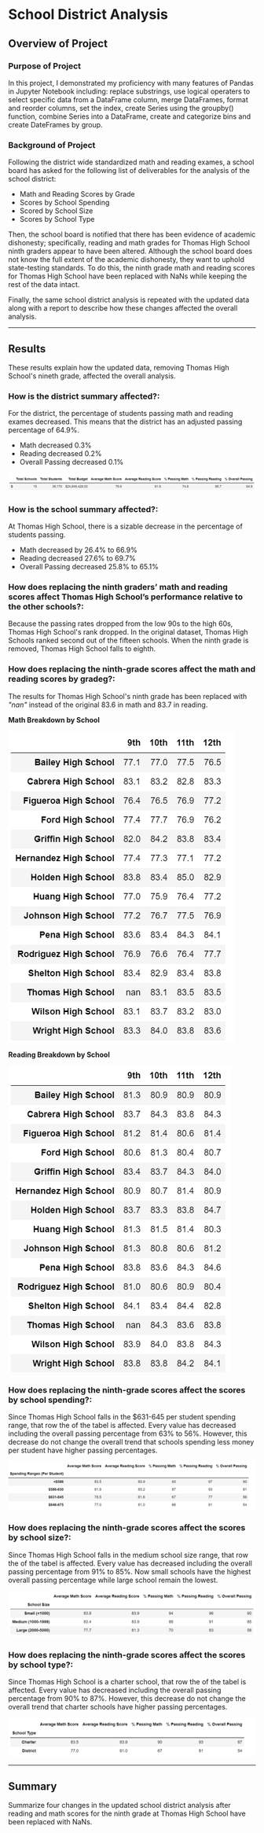# School District Analysis

## Overview of Project
### Purpose of Project
In this project, I demonstrated my proficiency with many features of Pandas in Jupyter Notebook including: replace substrings, use logical operaters to select specific data from a DataFrame column, merge DataFrames, format and reorder columns, set the index, create Series using the groupby() function, combine Series into a DataFrame, create and categorize bins and create DateFrames by group. 


### Background of Project
Following the district wide standardized math and reading exames, a school board has asked for the following list of deliverables for the analysis of the school district: 
* Math and Reading Scores by Grade
* Scores by School Spending
* Scored by School Size
* Scores by School Type 

Then, the school board is notified that there has been evidence of academic dishonesty; specifically, reading and math grades for Thomas High School ninth graders appear to have been altered. Although the school board does not know the full extent of the academic dishonesty, they want to uphold state-testing standards. To do this, the ninth grade math and reading scores for Thomas High School have been replaced with NaNs while keeping the rest of the data intact. 

Finally, the same school district analysis is repeated with the updated data along with a report to describe how these changes affected the overall analysis.

---
## Results
These results explain how the updated data, removing Thomas High School's nineth grade, affected the overall analysis.

### How is the district summary affected?: 
For the district, the percentage of students passing math and reading exames decreased. This means that the district has an adjusted passing percentage of 64.9%. 
* Math decreased 0.3%
* Reading decreased 0.2%
* Overall Passing decreased 0.1% 

![U_District_Summary](U_District_Summary.png)

### How is the school summary affected?:
At Thomas High School, there is a sizable decrease in the percentage of students passing.
* Math decreased by 26.4% to 66.9%
* Reading decreased 27.6% to 69.7%
* Overall Passing decreased 25.8% to 65.1%  


### How does replacing the ninth graders’ math and reading scores affect Thomas High School’s performance relative to the other schools?:
Because the passing rates dropped from the low 90s to the high 60s, Thomas High School's rank dropped. In the original dataset, Thomas High Schools ranked second out of the fifteen schools. When the ninth grade is removed, Thomas High School falls to eighth. 

### How does replacing the ninth-grade scores affect the math and reading scores by gradeg?:
The results for Thomas High School's ninth grade has been replaced with *"nan"* instead of the original 83.6 in math and 83.7 in reading.   
 
**Math Breakdown by School** 

![U_Math](U_Math.png)

**Reading Breakdown by School**

![U_Reading](U_Reading.png)

### How does replacing the ninth-grade scores affect the scores by school spending?: 
Since Thomas High School falls in the $631-645 per student spending range, that row the of the tabel is affected. Every value has decreased including the overall passing percentage from 63% to 56%. However, this decrease do not change the overall trend that schools spending less money per student have higher passing percentages. 

![U_By_Spending](U_By_Spending.png)

### How does replacing the ninth-grade scores affect the scores by school size?:
Since Thomas High School falls in the medium school size range, that row the of the tabel is affected. Every value has decreased including the overall passing percentage from 91% to 85%. Now small schools have the highest overall passing percentage while large school remain the lowest. 

![U_By_SchoolSize](U_By_SchoolSize.png)

### How does replacing the ninth-grade scores affect the scores by school type?:
Since Thomas High School is a charter school, that row the of the tabel is affected. Every value has decreased including the overall passing percentage from 90% to 87%. However, this decrease do not change the overall trend that charter schools have higher passing percentages. 

![U_By_SchoolType](U_By_SchoolType.png)


---
## Summary
Summarize four changes in the updated school district analysis after reading and math scores for the ninth grade at Thomas High School have been replaced with NaNs.
